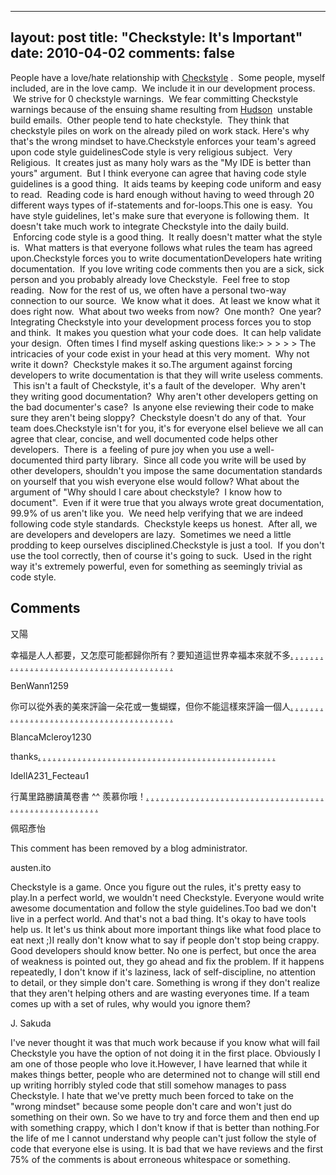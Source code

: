 
---
layout: post
title: "Checkstyle:  It's Important"
date: 2010-04-02
comments: false
---


People have a love/hate relationship with [Checkstyle][1] . &nbsp;Some people, myself included, are in the love camp. &nbsp;We include it in our development process. &nbsp;We strive for 0 checkstyle warnings. &nbsp;We fear committing Checkstyle warnings because of the ensuing shame resulting from&nbsp;[Hudson][2] &nbsp;unstable build emails. &nbsp;Other people tend to hate checkstyle. &nbsp;They think that checkstyle piles on work on the already piled on work stack. Here's why that's the wrong mindset to have.Checkstyle enforces your team's agreed upon code style guidelinesCode style is very religious subject. &nbsp;Very Religious. &nbsp;It creates just as many holy wars as the "My IDE is better than yours" argument. &nbsp;But I think everyone can agree that having code style guidelines is a good thing. &nbsp;It aids teams by keeping code uniform and easy to read. &nbsp;Reading code is hard enough without having to weed through 20 different ways types of if-statements and for-loops.This one is easy. &nbsp;You have style guidelines, let's make sure that everyone is following them. &nbsp;It doesn't take much work to integrate Checkstyle into the daily build. &nbsp;Enforcing code style is a good thing. &nbsp;It really doesn't matter what the style is. &nbsp;What matters is that everyone follows what rules the team has agreed upon.Checkstyle forces you to write documentationDevelopers hate writing documentation. &nbsp;If you love writing code comments then you are a sick, sick person and you probably already love Checkstyle. &nbsp;Feel free to stop reading. &nbsp;Now for the rest of us, we often have a personal two-way connection to our source. &nbsp;We know what it does. &nbsp;At least we know what it does right now. &nbsp;What about two weeks from now? &nbsp;One month? &nbsp;One year?Integrating Checkstyle into your development process forces you to stop and think. &nbsp;It makes you question what your code does. &nbsp;It can help validate your design. &nbsp;Often times I find myself asking questions like:> > > > > The intricacies of your code exist in your head at this very moment. &nbsp;Why not write it down? &nbsp;Checkstyle makes it so.The argument against forcing developers to write documentation is that they will write useless comments. &nbsp;This isn't a fault of Checkstyle, it's a fault of the developer. &nbsp;Why aren't they writing good documentation? &nbsp;Why aren't other developers getting on the bad documenter's case? &nbsp;Is anyone else reviewing their code to make sure they aren't being sloppy? &nbsp;Checkstyle doesn't do any of that. &nbsp;Your team does.Checkstyle isn't for you, it's for everyone elseI believe we all can agree that clear, concise, and well documented code helps other developers. &nbsp;There is &nbsp;a feeling of pure joy when you use a well-documented third party library. &nbsp;Since all code you write will be used by other developers, shouldn't you impose the same documentation standards on yourself that you wish everyone else would follow? What about the argument of "Why should I care about checkstyle? &nbsp;I know how to document". &nbsp;Even if it were true that you always wrote great documentation, 99.9% of us aren't like you. &nbsp;We need help verifying that we are indeed following code style standards. &nbsp;Checkstyle keeps us honest. &nbsp;After all, we are developers and developers are lazy. &nbsp;Sometimes we need a little prodding to keep ourselves disciplined.Checkstyle is just a tool. &nbsp;If you don't use the tool correctly, then of course it's going to suck. &nbsp;Used in the right way it's extremely powerful, even for something as seemingly trivial as code style.
## Comments ##




又陽

幸福是人人都要，又怎麼可能都歸你所有？要知道這世界幸福本來就不多[.][3] [.][4] [.][5] [.][6] [.][7] [.][8] [.][9] [.][10] [.][11] [.][12] [.][13] [.][14] [.][15] [.][16] [.][17] [.][18] [.][19] [.][20] [.][21] [.][22] [.][23] [.][24] [.][25] [.][26] [.][27] [.][28] [.][29] [.][30] [.][31] [.][32] [.][33] [.][34] [.][35] [.][36] [.][37] [.][38] [.][39] [.][40] [.][41] [.][42] 


BenWann1259

你可以從外表的美來評論一朵花或一隻蝴蝶，但你不能這樣來評論一個人[.][43] [.][44] [.][45] [.][46] [.][47] [.][48] [.][49] [.][50] [.][51] [.][52] [.][53] [.][54] [.][55] [.][56] [.][57] [.][58] [.][59] [.][60] [.][61] [.][62] [.][63] [.][64] [.][65] [.][66] [.][67] [.][68] [.][69] [.][70] [.][71] [.][72] [.][73] [.][74] [.][75] [.][76] [.][77] [.][78] [.][79] [.][80] [.][81] [.][82] 


BlancaMcleroy1230

thanks[.][83] [.][84] [.][85] [.][86] [.][87] [.][88] [.][89] [.][90] [.][91] [.][92] [.][93] [.][94] [.][95] [.][96] [.][97] [.][98] [.][99] [.][100] [.][101] [.][102] [.][103] [.][104] [.][105] [.][106] [.][107] [.][108] [.][109] [.][110] [.][111] [.][112] [.][113] [.][114] [.][115] [.][116] [.][117] [.][118] [.][119] [.][120] [.][121] [.][122] [.][123] [.][124] [.][125] [.][126] [.][127] [.][128] [.][129] [.][130] 


IdellA231_Fecteau1

行萬里路勝讀萬卷書 ^^ 羨慕你哦！[.][131] [.][132] [.][133] [.][134] [.][135] [.][136] [.][137] [.][138] [.][139] [.][140] [.][141] [.][142] [.][143] [.][144] [.][145] [.][146] [.][147] [.][148] [.][149] [.][150] [.][151] [.][152] [.][153] [.][154] [.][155] [.][156] [.][157] [.][158] [.][159] [.][160] [.][161] [.][162] [.][163] [.][164] [.][165] [.][166] [.][167] [.][168] [.][169] [.][170] [.][171] [.][172] [.][173] [.][174] [.][175] [.][176] [.][177] [.][178] [.][179] [.][180] [.][181] [.][182] [.][183] [.][184] 


佩昭彥怡

This comment has been removed by a blog administrator.


austen.ito

Checkstyle is a game.  Once you figure out the rules, it&#39;s pretty easy to play.In a perfect world, we wouldn&#39;t need Checkstyle.  Everyone would write awesome documentation and follow the style guidelines.Too bad we don&#39;t live in a perfect world.  And that&#39;s not a bad thing.  It&#39;s okay to have tools help us.  It let&#39;s us think about more important things like what food place to eat next ;)I really don&#39;t know what to say if people don&#39;t stop being crappy.  Good developers should know better.  No one is perfect, but once the area of weakness is pointed out, they go ahead and fix the problem.  If it happens repeatedly, I don&#39;t know if it&#39;s laziness, lack of self-discipline, no attention to detail, or they simple don&#39;t care.  Something is wrong if they don&#39;t realize that they aren&#39;t helping others and are wasting everyones time.  If a team comes up with a set of rules, why would you ignore them?


J. Sakuda

I&#39;ve never thought it was that much work because if you know what will fail Checkstyle you have the option of not doing it in the first place.  Obviously I am one of those people who love it.However, I have learned that while it makes things better, people who are determined not to change will still end up writing horribly styled code that still somehow manages to pass Checkstyle.  I hate that we&#39;ve pretty much been forced to take on the &quot;wrong mindset&quot; because some people don&#39;t care and won&#39;t just do something on their own.  So we have to try and force them and then end up with something crappy, which I don&#39;t know if that is better than nothing.For the life of me I cannot understand why people can&#39;t just follow the style of code that everyone else is using.  It is bad that we have reviews and the first 75% of the comments is about erroneous whitespace or something.




  [1]: http://checkstyle.sourceforge.net/
  [2]: https://hudson.dev.java.net/
  [3]: http://www.dxsexy.info
  [4]: http://www.twchat333.info
  [5]: http://www.twgirlchannel.info
  [6]: http://www.kissmeme.info
  [7]: http://www.twchattube.info
  [8]: http://www.twgirlfree.info
  [9]: http://www.channelchannel.info
  [10]: http://www.twchatkiss.info
  [11]: http://www.twroom176.info
  [12]: http://www.080chat.com
  [13]: http://www.twroomdx.info
  [14]: http://www.twchatez.info
  [15]: http://www.misslive.me
  [16]: http://twroom080.info
  [17]: http://twchat0204.info
  [18]: http://www.twroom666.info
  [19]: http://twchatjp.info
  [20]: http://www.twtalkchannel.info
  [21]: http://channel1007.info
  [22]: http://www.twchat616.info
  [23]: http://twchat173.info
  [24]: http://www.080top.com
  [25]: http://080go.com
  [26]: http://www.channelfree.info
  [27]: http://www.twroomav.info
  [28]: http://twroom758.info
  [29]: http://twgirlnice.info
  [30]: http://www.channelmiss.info
  [31]: http://www.twgirllove.info
  [32]: http://www.twgirljp.info
  [33]: http://twroomgo.info
  [34]: http://www.sexy616.info
  [35]: http://www.twgirlsex.info
  [36]: http://www.twtalkmeme.info
  [37]: http://www.showtube.info
  [38]: http://www.twgirl919.info
  [39]: http://www.080ut.com
  [40]: http://twroom104.info
  [41]: http://www.twroom616.info
  [42]: http://080free.com
  [43]: http://www.twgirltw.info
  [44]: http://www.080channel.com
  [45]: http://twgirl777.info
  [46]: http://www.room66.info
  [47]: http://twchatez.info
  [48]: http://www.dxshow.info
  [49]: http://080sexy.com
  [50]: http://www.twchatmeme.info
  [51]: http://twgirllove.info
  [52]: http://www.twgirl69.info
  [53]: http://twgirladult.info
  [54]: http://www.room69.info
  [55]: http://080ut.com
  [56]: http://www.dxmeimei.info
  [57]: http://twchatgo.info
  [58]: http://www.twgirl555.info
  [59]: http://www.080baby.com
  [60]: http://twroom555.info
  [61]: http://www.channeldx.info
  [62]: http://room173.info
  [63]: http://www.twgirl616.info
  [64]: http://www.twchat919.info
  [65]: http://twchatmeimei.info
  [66]: http://www.twgirlgo.info
  [67]: http://twchatlove.info
  [68]: http://twchattop.info
  [69]: http://www.twchat176.info
  [70]: http://www.twgirlmeme.info
  [71]: http://himeme.info
  [72]: http://www.080dx.com
  [73]: http://www.channelasia.info
  [74]: http://twgirlmm.info
  [75]: http://dxsexy.info
  [76]: http://twtalksex.info
  [77]: http://www.twroommeme.info
  [78]: http://twchatsexy.info
  [79]: http://www.twgirlmm.info
  [80]: http://www.twchat520.info
  [81]: http://www.twchatcam.info
  [82]: http://twroom0204.info
  [83]: http://www.hi-69.info
  [84]: http://www.hi-ut.info
  [85]: http://www.channel-good.info
  [86]: http://www.live-387.info
  [87]: http://www.kiss-asia.info
  [88]: http://www.cam-hi.info
  [89]: http://www.nice258.com
  [90]: http://www.cam-movie.info
  [91]: http://www.hi-tube.info
  [92]: http://www.cam-777.info
  [93]: http://www.kiss-176.info
  [94]: http://www.dx-222.info
  [95]: http://www.dx-channel.info
  [96]: http://www.kiss-888.info
  [97]: http://www.kiss-919.info
  [98]: http://www.meimei-888.info
  [99]: http://www.channel-104.info
  [100]: http://www.hi-616.info
  [101]: http://www.channel-av.info
  [102]: http://www.kiss-video.info
  [103]: http://www.hi-video.info
  [104]: http://www.hi-talk.info
  [105]: http://www.live-tw.info
  [106]: http://www.baby-176.info
  [107]: http://www.memejp.com
  [108]: http://www.kiss-av.info
  [109]: http://www.kiss-999.info
  [110]: http://www.channel-176.info
  [111]: http://www.kiss-1007.info
  [112]: http://www.dx-cam.info
  [113]: http://www.hi-5366.info
  [114]: http://www.goodmiss.com
  [115]: http://www.meme222.com
  [116]: http://www.girl-adult.info
  [117]: http://www.dx-kiss.info
  [118]: http://www.kiss-555.info
  [119]: http://www.cam-go.info
  [120]: http://www.kiss-hi.info
  [121]: http://www.hi-miss.info
  [122]: http://www.channel-girl.info
  [123]: http://www.meimei-movie.info
  [124]: http://www.nice616.com
  [125]: http://www.baby-999.info
  [126]: http://www.kiss-nice.info
  [127]: http://www.baby-jp.info
  [128]: http://www.cam-good.info
  [129]: http://www.dx-live.info
  [130]: http://www.channel-555.info
  [131]: http://chat1.kiss-talk.info
  [132]: http://chat2.kiss-talk.info
  [133]: http://kiss-talk.info
  [134]: http://www.kiss-talk.info
  [135]: http://cam25.kiss-channel.info
  [136]: http://cam26.kiss-channel.info
  [137]: http://cam22.kiss-channel.info
  [138]: http://sex5202.kiss-5320.info
  [139]: http://play2.kiss-5320.info
  [140]: http://playboy2.kiss-5320.info
  [141]: http://post2.kiss-5320.info
  [142]: http://woman4.dx-888.info
  [143]: http://85cc5.dx-888.info
  [144]: http://love5.dx-888.info
  [145]: http://love1045.dx-888.info
  [146]: http://loveu5.dx-888.info
  [147]: http://mm5.dx-888.info
  [148]: http://nice5.dx-888.info
  [149]: http://orz5.dx-888.info
  [150]: http://uthome5.dx-888.info
  [151]: http://utshow5.dx-888.info
  [152]: http://show6.dx-888.info
  [153]: http://showlive6.dx-888.info
  [154]: http://sogo6.dx-888.info
  [155]: http://talk6.dx-888.info
  [156]: http://tw6.dx-888.info
  [157]: http://tw186.dx-888.info
  [158]: http://ut6.dx-888.info
  [159]: http://ut3876.dx-888.info
  [160]: http://uthome6.dx-888.info
  [161]: http://utshow6.dx-888.info
  [162]: http://woman6.dx-888.info
  [163]: http://85cc7.dx-888.info
  [164]: http://love7.dx-888.info
  [165]: http://shop6.dx-888.info
  [166]: http://sexy6.dx-888.info
  [167]: http://sex5206.dx-888.info
  [168]: http://woman5.dx-888.info
  [169]: http://85cc6.dx-888.info
  [170]: http://love6.dx-888.info
  [171]: http://love1046.dx-888.info
  [172]: http://loveu6.dx-888.info
  [173]: http://mm6.dx-888.info
  [174]: http://nice6.dx-888.info
  [175]: http://orz6.dx-888.info
  [176]: http://play6.dx-888.info
  [177]: http://playboy.channel-live.info
  [178]: http://playgirl.channel-live.info
  [179]: http://post.channel-live.info
  [180]: http://acg.meme-66.info
  [181]: http://18sex.j759.info
  [182]: http://18sex.meme-222.info
  [183]: http://1by1.meme-222.info
  [184]: http://38mm.meme-222.info

